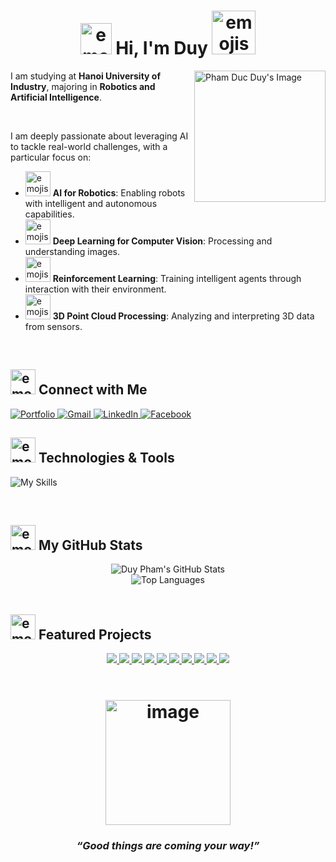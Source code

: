 <div align="center">
  <h1><img width="50" height="50" alt="emojis com edit-the-cartoon-style-hand-in-a-peace-sign-gesture-with-both-the-index-and-middle-fingers-fully-straight-and-separated,-pinky-finger-fully-straight-and-visible,-remove-the-bent-pinky,-thumb-clearly-touchi" src="https://github.com/user-attachments/assets/314bf9ea-3a0d-49ff-ab2d-c176c209eb18" /> Hi, I'm Duy <img width="70" height="70" alt="emojis com zoro-from-one-piece-in-chibi-cartoon-style,-cute-and-exaggerated-features,-green-hair,-three-swords,-confident-expression" src="https://github.com/user-attachments/assets/bc5f56ea-ed38-4a91-b636-e96412435720" />
  </h1>
</div>

<a><img align="right" src="https://github.com/user-attachments/assets/204023b8-a6e0-4bf9-aae0-ca6e14566085" alt="Pham Duc Duy's Image" width="210"/></a>

I am studying at **Hanoi University of Industry**, majoring in **Robotics and Artificial Intelligence**.

<br/>

I am deeply passionate about leveraging AI to tackle real-world challenges, with a particular focus on:
- <img width="40" height="40" alt="emojis com robot-being-hit-with-a-red-beam-by-a-flying-robot" src="https://github.com/user-attachments/assets/2c1c8321-0720-4372-9780-b29390485593" /> **AI for Robotics**: Enabling robots with intelligent and autonomous capabilities.
- <img width="40" height="40" alt="emojis com chibi-sticker-style-camera,-cute-and-exaggerated" src="https://github.com/user-attachments/assets/d727fd23-7d83-4c9c-aebe-414fdf49becb" /> **Deep Learning for Computer Vision**: Processing and understanding images.
- <img width="40" height="40" alt="emojis com gamepad-with-waves-symbolizing-streaming,-chibi-stickers-style,-cartoonish,-friendly" src="https://github.com/user-attachments/assets/0d270a06-cdfd-4bc1-93ac-056a64ceeda8" /> **Reinforcement Learning**: Training intelligent agents through interaction with their environment.
- <img width="40" height="40" alt="emojis com chibi-sticker-style-cloud-with-a-smiling-face,-cute-and-exaggerated" src="https://github.com/user-attachments/assets/ef6d1bae-0307-4544-a565-e78e8cfeffad" /> **3D Point Cloud Processing**: Analyzing and interpreting 3D data from sensors.

<br/>

## <img width="40" height="40" alt="emojis com chibi-style-rainbow" src="https://github.com/user-attachments/assets/8435cfd7-1ab1-431f-b122-31f3efaaa436" /> Connect with Me

<p align="left">
  <a href="https://phamduyaaaa.github.io/" target="_blank">
    <img src="https://img.shields.io/badge/Portfolio-000000?style=for-the-badge&logo=About.me&logoColor=white" alt="Portfolio"/>
  </a>
  <a href="mailto:duypham.robotics@gmail.com" target="_blank">
    <img src="https://img.shields.io/badge/Gmail-D14836?style=for-the-badge&logo=gmail&logoColor=white" alt="Gmail"/>
  </a>
  <a href="https://www.linkedin.com/in/duypham-robotics/" target="_blank">
    <img src="https://img.shields.io/badge/LinkedIn-0077B5?style=for-the-badge&logo=linkedin&logoColor=white" alt="LinkedIn"/>
  </a>
  <a href="https://www.facebook.com/duypham.robotics" target="_blank">
    <img src="https://img.shields.io/badge/Facebook-1877F2?style=for-the-badge&logo=facebook&logoColor=white" alt="Facebook"/>
  </a>
</p>


## <img width="40" height="40" alt="emojis com friendly-cartoon-chibi-sticker-style-wrench-and-puzzle,-theme-of-modifications,-transparent-background" src="https://github.com/user-attachments/assets/4ff5598c-df9c-48f9-a92d-b0a3f72a7cb5" /> Technologies & Tools

<p align="left">
  <img src="https://skillicons.dev/icons?i=python,cpp,c,bash,pytorch,opencv,ros,matlab,arduino,vscode,pycharm,vim,anaconda,ubuntu,git,github,docker,aws&theme=dark" alt="My Skills"/>
</p>

<br/>

## <img width="40" height="40" alt="emojis com a-simple-cartoon-crown,-bright-yellow,-playful" src="https://github.com/user-attachments/assets/01c4f126-34d6-4334-8a64-ed274decec17" /> My GitHub Stats

<div align="center">
  <img src="https://github-readme-stats.vercel.app/api?username=phamduyaaaa&theme=ambient_gradient&show_icons=true" alt="Duy Pham's GitHub Stats" />
  <br/>
  <img src="https://github-readme-stats.vercel.app/api/top-langs/?username=phamduyaaaa&theme=ambient_gradient&hide_border=true&include_all_commits=true&count_private=true&layout=compact" alt="Top Languages" />
</div>

<br/>

## <img width="40" height="40" alt="emojis com étiquettes-avec-marqué-dessus-_-cadeau-à-la-clé" src="https://github.com/user-attachments/assets/df9a3183-7f63-41f6-a5bf-65eb34c6c775" /> Featured Projects

<div align="center">
  <a href="https://github.com/phamduyaaaa/Play-All-ToyText-with-Q-Learning">
    <img src="https://github-readme-stats.vercel.app/api/pin/?username=phamduyaaaa&repo=Play-All-ToyText-with-Q-Learning&theme=radical" />
  </a>
  <a href="https://github.com/phamduyaaaa/qr-dqn-robot-simulation-assets">
    <img src="https://github-readme-stats.vercel.app/api/pin/?username=phamduyaaaa&repo=qr-dqn-robot-simulation-assets&theme=radical" />
  </a>
  <a href="https://github.com/phamduyaaaa/MuJoCo-with-DDPG">
    <img src="https://github-readme-stats.vercel.app/api/pin/?username=phamduyaaaa&repo=MuJoCo-with-DDPG&theme=radical" />
  </a>
  <a href="https://github.com/phamduyaaaa/Play-Atari-with-Deep-Q-Learning">
    <img src="https://github-readme-stats.vercel.app/api/pin/?username=phamduyaaaa&repo=Play-Atari-with-Deep-Q-Learning&theme=radical" />
  </a>
  <a href="https://github.com/phamduyaaaa/RL_gazebo">
    <img src="https://github-readme-stats.vercel.app/api/pin/?username=phamduyaaaa&repo=RL_gazebo&theme=radical" />
  </a>
  <a href="https://github.com/phamduyaaaa/2-DOF-Robot-Arm">
    <img src="https://github-readme-stats.vercel.app/api/pin/?username=phamduyaaaa&repo=2-DOF-Robot-Arm&theme=radical" />
  </a>
  <a href="https://github.com/phamduyaaaa/3DObjectRecognition-VoxNet">
    <img src="https://github-readme-stats.vercel.app/api/pin/?username=phamduyaaaa&repo=3DObjectRecognition-VoxNet&theme=radical" />
  </a>
  <a href="https://github.com/phamduyaaaa/RoadDetection-DeepLabv3">
    <img src="https://github-readme-stats.vercel.app/api/pin/?username=phamduyaaaa&repo=RoadDetection-DeepLabv3&theme=radical" />
  </a>
  <a href="https://github.com/phamduyaaaa/Visionary-T">
    <img src="https://github-readme-stats.vercel.app/api/pin/?username=phamduyaaaa&repo=Visionary-T&theme=radical" />
  </a>
  <a href="https://github.com/phamduyaaaa/CS50P">
    <img src="https://github-readme-stats.vercel.app/api/pin/?username=phamduyaaaa&repo=CS50P&theme=radical" />
  </a>
</div>

<br>
<div align="center">

  <h1>
    <img width="200" height="200" alt="image" src="https://github.com/user-attachments/assets/dd865295-d35f-4d0b-b7b2-bf02157ba179" />
  </h1>
  <h3><em>“Good things are coming your way!”</em></h3>

</div>

